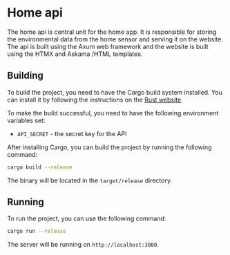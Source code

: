 # Home api

The home api is central unit for the home app. It is responsible for storing the environmental data from the home sensor and serving it on the website. The api is built using the Axum web framework and the website is built using the HTMX and Askama /HTML templates.

## Building

To build the project, you need to have the Cargo build system installed. You can install it by following the instructions on the [Rust website](https://www.rust-lang.org/tools/install).

To make the build successful, you need to have the following environment variables set:
- `API_SECRET` - the secret key for the API

After installing Cargo, you can build the project by running the following command:

```bash
cargo build --release
```

The binary will be located in the `target/release` directory.

## Running

To run the project, you can use the following command:

```bash
cargo run --release
```

The server will be running on `http://localhost:3000`.

